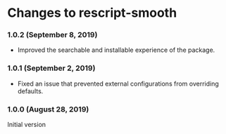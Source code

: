 # Changes to rescript-smooth

### 1.0.2 (September 8, 2019)

- Improved the searchable and installable experience of the package.

### 1.0.1 (September 2, 2019)

- Fixed an issue that prevented external configurations from overriding defaults.

### 1.0.0 (August 28, 2019)

Initial version
